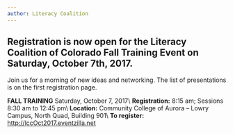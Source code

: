 ```yaml
---
author: Literacy Coalition
---
```

## Registration is now open for the Literacy Coalition of Colorado Fall Training Event on Saturday, October 7th, 2017.

Join us for a morning of new ideas and networking. The list of presentations is on the first registration page.

**FALL TRAINING**  Saturday, October 7, 2017\\
**Registration:** 8:15 am; Sessions 8:30 am to 12:45 pm\\
**Location:** Community College of Aurora – Lowry Campus, North Quad, Building 901\\
**To register:** <http://lccOct2017.eventzilla.net>
